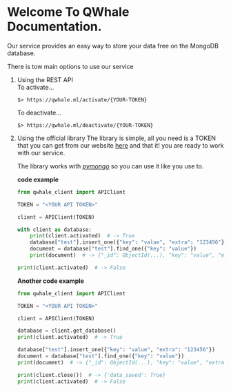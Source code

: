 # Welcome To QWhale Documentation.

Our service provides an easy way to store your data free on the MongoDB database.

There is tow main options to use our service
1) Using the REST API  
    To activate...
    ```
    $> https://qwhale.ml/activate/{YOUR-TOKEN}
    ```
    To deactivate...
    ```
    $> https://qwhale.ml/deactivate/{YOUR-TOKEN}
    ```

2) Using the official library
    The library is simple, all you need is a TOKEN that you can get from our website [here](http://qwhale.ml)
    and that it! you are ready to work with our service.

    The library works with [_pymongo_](https://github.com/mongodb/mongo-python-driver) so you can use it like you use to.

    **code example**
    ```python
    from qwhale_client import APIClient

    TOKEN = "<YOUR API TOKEN>"

    client = APIClient(TOKEN)

    with client as database:
        print(client.activated)  # -> True
        database["test"].insert_one({"key": "value", "extra": "123456"})
        document = database["test"].find_one({"key": "value"})
        print(document)  # -> {"_id": ObjectId(...), "key": "value", "extra": "123456"}

    print(client.activated)  # -> False
    ```

    **Another code example**
    ```python
    from qwhale_client import APIClient

    TOKEN = "<YOUR API TOKEN>"

    client = APIClient(TOKEN)

    database = client.get_database()
    print(client.activated)  # -> True

    database["test"].insert_one({"key": "value", "extra": "123456"})
    document = database["test"].find_one({"key": "value"})
    print(document)  # -> {"_id": ObjectId(...), "key": "value", "extra": "123456"}

    print(client.close())  # -> {'data_saved': True}
    print(client.activated)  # -> False
    ```
